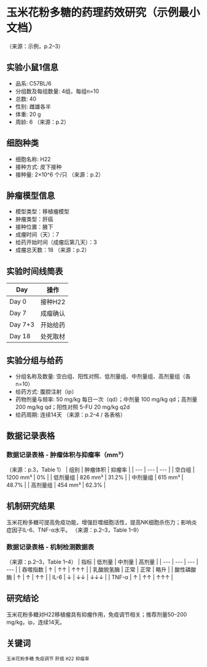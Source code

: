 # 玉米花粉多糖的药理药效研究（示例最小文档）

（来源：示例，p.2–3）

## 实验小鼠1信息
- 品系: C57BL/6
- 分组数及每组数量: 4组，每组n=10
- 总数: 40
- 性别: 雌雄各半
- 体重: 20 g
- 周龄: 6
（来源：p.2）

## 细胞种类
- 细胞名称: H22
- 接种方式: 皮下接种
- 接种量: 2×10^6 个/只
（来源：p.2）

## 肿瘤模型信息
- 模型类型：移植瘤模型
- 肿瘤类型：肝癌
- 接种位置：腋下
- 成瘤时间（天）：7
- 给药开始时间（成瘤后第几天）：3
- 成瘤总天数：18
（来源：p.2）

## 实验时间线简表
| Day | 操作 |
| --- | --- |
| Day 0 | 接种H22 |
| Day 7 | 成瘤确认 |
| Day 7+3 | 开始给药 |
| Day 18 | 处死取材 |

## 实验分组与给药
- 分组名称及数量: 空白组、阳性对照、低剂量组、中剂量组、高剂量组（各n=10）
- 给药方式: 腹腔注射（ip）
- 药物剂量与频率: 50 mg/kg 每日一次（qd）；中剂量 100 mg/kg qd；高剂量 200 mg/kg qd；阳性对照 5-FU 20 mg/kg q2d
- 给药周期: 连续14天
（来源：p.2–4 / 各表格）

## 数据记录表格
### 数据记录表格 - 肿瘤体积与抑瘤率（mm³）
（来源：p.3，Table 1）
| 组别 | 肿瘤体积 | 抑瘤率 |
| --- | --- | --- |
| 空白组 | 1200 mm³ | 0% |
| 低剂量组 | 826 mm³ | 31.2% |
| 中剂量组 | 615 mm³ | 48.7% |
| 高剂量组 | 454 mm³ | 62.3% |

## 机制研究结果
玉米花粉多糖可提高免疫功能，增强巨噬细胞活性，提高NK细胞杀伤力；影响炎症因子IL-6、TNF-α水平。
（来源：p.2–3，Table 1–9）

### 数据记录表格 - 机制检测数据表
（来源：p.2–3，Table 1–4）
| 指标 | 低剂量 | 中剂量 | 高剂量 |
| --- | --- | --- | --- |
| 吞噬指数 | ↑ | ↑↑ | ↑↑↑ |
| 乳酸脱氢酶 | 正常 | 正常 | 略升 |
| 酸性磷酸酶 | ↑ | ↑ | ↑↑ |
| IL-6 | ↓ | ↓↓ | ↓↓↓ |
| TNF-α | ↑ | ↑↑ | ↑↑↑ |

## 研究结论
玉米花粉多糖对H22移植瘤具有抑瘤作用，免疫调节相关；推荐剂量50–200 mg/kg，ip，连续14天。

## 关键词
`玉米花粉多糖` `免疫调节` `肝癌` `H22` `抑瘤率`


